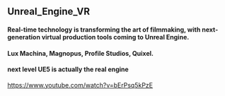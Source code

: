 ## Unreal_Engine_VR
#### Real-time technology is transforming the art of filmmaking, with next-generation virtual production tools coming to Unreal Engine. 
#### Lux Machina, Magnopus, Profile Studios, Quixel.
#### next level UE5 is actually the real engine

https://www.youtube.com/watch?v=bErPsq5kPzE
